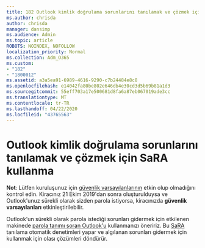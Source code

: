 ```yaml
---
title: 182 Outlook kimlik doğrulama sorunlarını tanılamak ve çözmek için lütfen SaRA'yı çalıştırın
ms.author: chrisda
author: chrisda
manager: dansimp
ms.audience: Admin
ms.topic: article
ROBOTS: NOINDEX, NOFOLLOW
localization_priority: Normal
ms.collection: Adm_O365
ms.custom:
- "182"
- "1800012"
ms.assetid: a3a5ea91-6989-4616-9290-c7b24484e8c8
ms.openlocfilehash: e14042fa80be802e646db4e30cd3d5b69b81a1d3
ms.sourcegitcommit: 55eff703a17e500681d8fa6a87eb067019ade3cc
ms.translationtype: MT
ms.contentlocale: tr-TR
ms.lasthandoff: 04/22/2020
ms.locfileid: "43765563"
---
```

# <a name="use-sara-to-diagnose-and-resolve-outlook-authentication-issues"></a>Outlook kimlik doğrulama sorunlarını tanılamak ve çözmek için SaRA kullanma

**Not**: Lütfen kuruluşunuz için [güvenlik varsayılanlarının](https://aka.ms/securitydefaults) etkin olup olmadığını kontrol edin. Kiracınız 21 Ekim 2019'dan sonra oluşturulduysa ve Outlook'unuz sürekli olarak sizden parola istiyorsa, kiracınızda **güvenlik varsayılanları** etkinleştirilebilir.

Outlook'un sürekli olarak parola istediği sorunları gidermek için etkilenen makinede [parola tanımı soran Outlook'u](https://aka.ms/SaRA-OutlookPwdPrompt-Alchemy) kullanmanızı öneririz. Bu [SaRA](https://diagnostics.office.com/#/) tanılama otomatik denetimleri yapar ve algılanan sorunları gidermek için kullanmak için olası çözümleri döndürür.
